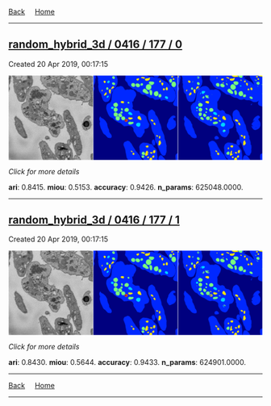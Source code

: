 
[Back](..)&nbsp;&nbsp;&nbsp;&nbsp;&nbsp;[Home](https://leapmanlab.github.io/snapshots)

---

<div class="summary"><a href="0"><h2>random_hybrid_3d / 0416 / 177 / 0</h2></a><p>Created 20 Apr 2019, 00:17:15
</p><a href="0"><img src="0/media/summary.png" align="center"></a><p>
<i>Click for more details</i>
</p></div>

**ari**: 0.8415. **miou**: 0.5153. **accuracy**: 0.9426. **n_params**: 625048.0000. 

---

<div class="summary"><a href="1"><h2>random_hybrid_3d / 0416 / 177 / 1</h2></a><p>Created 20 Apr 2019, 00:17:15
</p><a href="1"><img src="1/media/summary.png" align="center"></a><p>
<i>Click for more details</i>
</p></div>

**ari**: 0.8430. **miou**: 0.5644. **accuracy**: 0.9433. **n_params**: 624901.0000. 

---

[Back](..)&nbsp;&nbsp;&nbsp;&nbsp;&nbsp;[Home](https://leapmanlab.github.io/snapshots)

---